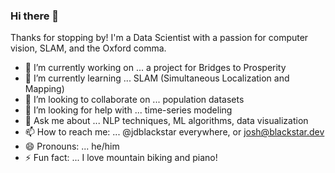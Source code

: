 ### Hi there 👋

Thanks for stopping by! I'm a Data Scientist with a passion for computer vision, SLAM, and the Oxford comma.

- 🔭 I’m currently working on ... a project for Bridges to Prosperity
- 🌱 I’m currently learning ... SLAM (Simultaneous Localization and Mapping)
- 👯 I’m looking to collaborate on ... population datasets
- 🤔 I’m looking for help with ... time-series modeling
- 💬 Ask me about ... NLP techniques, ML algorithms, data visualization
- 📫 How to reach me: ... @jdblackstar everywhere, or josh@blackstar.dev
- 😄 Pronouns: ... he/him
- ⚡ Fun fact: ... I love mountain biking and piano!

<!--
**jdblackstar/jdblackstar** is a ✨ _special_ ✨ repository because its `README.md` (this file) appears on your GitHub profile.

Here are some ideas to get you started:

- 🔭 I’m currently working on ...
- 🌱 I’m currently learning ...
- 👯 I’m looking to collaborate on ...
- 🤔 I’m looking for help with ...
- 💬 Ask me about ...
- 📫 How to reach me: ...
- 😄 Pronouns: ...
- ⚡ Fun fact: ...
-->

